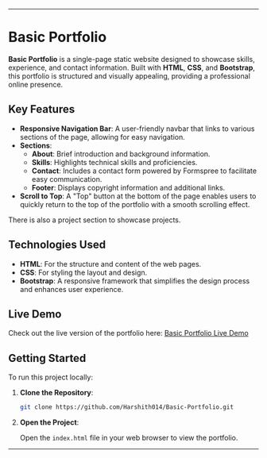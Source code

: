 
---

# Basic Portfolio

**Basic Portfolio** is a single-page static website designed to showcase skills, experience, and contact information. Built with **HTML**, **CSS**, and **Bootstrap**, this portfolio is structured and visually appealing, providing a professional online presence.

## Key Features

- **Responsive Navigation Bar**: A user-friendly navbar that links to various sections of the page, allowing for easy navigation.
- **Sections**: 
  - **About**: Brief introduction and background information.
  - **Skills**: Highlights technical skills and proficiencies.
  - **Contact**: Includes a contact form powered by Formspree to facilitate easy communication.
  - **Footer**: Displays copyright information and additional links.
- **Scroll to Top**: A "Top" button at the bottom of the page enables users to quickly return to the top of the portfolio with a smooth scrolling effect.

There is also a project section to showcase projects.

## Technologies Used

- **HTML**: For the structure and content of the web pages.
- **CSS**: For styling the layout and design.
- **Bootstrap**: A responsive framework that simplifies the design process and enhances user experience.

## Live Demo

Check out the live version of the portfolio here: [Basic Portfolio Live Demo](https://harshith014.github.io/Basic-Portfolio/)

## Getting Started

To run this project locally:

1. **Clone the Repository**:

   ```bash
   git clone https://github.com/Harshith014/Basic-Portfolio.git
   ```

2. **Open the Project**:

   Open the `index.html` file in your web browser to view the portfolio.


---

